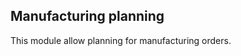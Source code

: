 Manufacturing planning
----------------------
This module allow planning for manufacturing orders.



